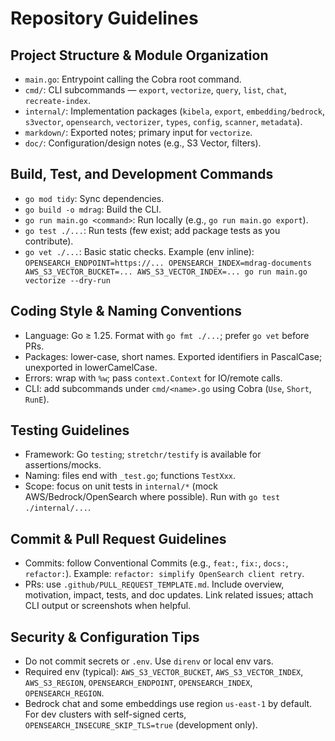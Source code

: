 # Repository Guidelines

## Project Structure & Module Organization
- `main.go`: Entrypoint calling the Cobra root command.
- `cmd/`: CLI subcommands — `export`, `vectorize`, `query`, `list`, `chat`, `recreate-index`.
- `internal/`: Implementation packages (`kibela`, `export`, `embedding/bedrock`, `s3vector`, `opensearch`, `vectorizer`, `types`, `config`, `scanner`, `metadata`).
- `markdown/`: Exported notes; primary input for `vectorize`.
- `doc/`: Configuration/design notes (e.g., S3 Vector, filters).

## Build, Test, and Development Commands
- `go mod tidy`: Sync dependencies.
- `go build -o mdrag`: Build the CLI.
- `go run main.go <command>`: Run locally (e.g., `go run main.go export`).
- `go test ./...`: Run tests (few exist; add package tests as you contribute).
- `go vet ./...`: Basic static checks.
Example (env inline):
`OPENSEARCH_ENDPOINT=https://... OPENSEARCH_INDEX=mdrag-documents AWS_S3_VECTOR_BUCKET=... AWS_S3_VECTOR_INDEX=... go run main.go vectorize --dry-run`

## Coding Style & Naming Conventions
- Language: Go ≥ 1.25. Format with `go fmt ./...`; prefer `go vet` before PRs.
- Packages: lower-case, short names. Exported identifiers in PascalCase; unexported in lowerCamelCase.
- Errors: wrap with `%w`; pass `context.Context` for IO/remote calls.
- CLI: add subcommands under `cmd/<name>.go` using Cobra (`Use`, `Short`, `RunE`).

## Testing Guidelines
- Framework: Go `testing`; `stretchr/testify` is available for assertions/mocks.
- Naming: files end with `_test.go`; functions `TestXxx`.
- Scope: focus on unit tests in `internal/*` (mock AWS/Bedrock/OpenSearch where possible). Run with `go test ./internal/...`.

## Commit & Pull Request Guidelines
- Commits: follow Conventional Commits (e.g., `feat:`, `fix:`, `docs:`, `refactor:`). Example: `refactor: simplify OpenSearch client retry`.
- PRs: use `.github/PULL_REQUEST_TEMPLATE.md`. Include overview, motivation, impact, tests, and doc updates. Link related issues; attach CLI output or screenshots when helpful.

## Security & Configuration Tips
- Do not commit secrets or `.env`. Use `direnv` or local env vars.
- Required env (typical): `AWS_S3_VECTOR_BUCKET`, `AWS_S3_VECTOR_INDEX`, `AWS_S3_REGION`, `OPENSEARCH_ENDPOINT`, `OPENSEARCH_INDEX`, `OPENSEARCH_REGION`.
- Bedrock chat and some embeddings use region `us-east-1` by default. For dev clusters with self-signed certs, `OPENSEARCH_INSECURE_SKIP_TLS=true` (development only).

